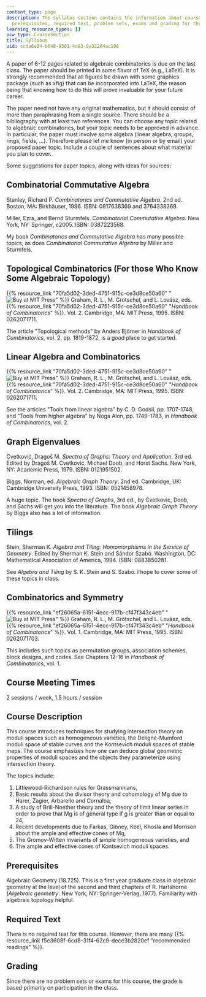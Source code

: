 ```yaml
---
content_type: page
description: The syllabus section contains the information about course description,
  prerequisites, required text, problem sets, exams and grading for the course.
learning_resource_types: []
ocw_type: CourseSection
title: Syllabus
uid: ccda6e04-b048-9301-4a83-9a32264ac198
---
```


A paper of 6-12 pages related to algebraic combinatorics is due on the last class. The paper should be printed in some flavor of TeX (e.g., LaTeX). It is strongly recommended that all figures be drawn with some graphics package (such as xfig) that can be incorporated into LaTeX, the reason being that knowing how to do this will prove invaluable for your future career.

The paper need not have any original mathematics, but it should consist of more than paraphrasing from a single source. There should be a bibliography with at least two references. You can choose any topic related to algebraic combinatorics, but your topic needs to be approved in advance. In particular, the paper must involve some algebra (linear algebra, groups, rings, fields, ...). Therefore please let me know (in person or by email) your proposed paper topic. Include a couple of sentences about what material you plan to cover.

Some suggestions for paper topics, along with ideas for sources:

Combinatorial Commutative Algebra
---------------------------------

Stanley, Richard P. _Combinatorics and Commutative Algebra_. 2nd ed. Boston, MA: Birkhäuser, 1996. ISBN: 0817638369 and 3764338369.

Miller, Ezra, and Bernd Sturmfels. _Combinatorial Commutative Algebra_. New York, NY: Springer, c2005. ISBN: 0387223568.

My book _Combinatorics and Commutative Algebra_ has many possible topics, as does _Combinatorial Commutative Algebra_ by Miller and Sturmfels.

Topological Combinatorics (For those Who Know Some Algebraic Topology)
----------------------------------------------------------------------

{{% resource_link "70fa5d02-3ded-4751-915c-ce3d8ce50a60" "![Buy at MIT Press](/images/mp_logo.gif)" %}} Graham, R. L., M. Grötschel, and L. Lovász, eds. {{% resource_link "70fa5d02-3ded-4751-915c-ce3d8ce50a60" "_Handbook of Combinatorics_" %}}. Vol. 2. Cambridge, MA: MIT Press, 1995. ISBN: 0262071711.

The article "Topological methods" by Anders Björner in _Handbook of Combinatorics_, vol. 2, pp. 1819-1872, is a good place to get started.

Linear Algebra and Combinatorics
--------------------------------

{{% resource_link "70fa5d02-3ded-4751-915c-ce3d8ce50a60" "![Buy at MIT Press](/images/mp_logo.gif)" %}} Graham, R. L., M. Grötschel, and L. Lovász, eds. {{% resource_link "70fa5d02-3ded-4751-915c-ce3d8ce50a60" "_Handbook of Combinatorics_" %}}. Vol. 2. Cambridge, MA: MIT Press, 1995. ISBN: 0262071711.

See the articles "Tools from linear algebra" by C. D. Godsil, pp. 1707-1748, and "Tools from higher algebra" by Noga Alon, pp. 1749-1783, in _Handbook of Combinatorics_, vol. 2.

Graph Eigenvalues
-----------------

Cvetković, Dragoš M. _Spectra of Graphs: Theory and Application_. 3rd ed. Edited by Dragoš M. Cvetković, Michael Doob, and Horst Sachs. New York, NY: Academic Press, 1979. ISBN: 0121951502.

Biggs, Norman, ed. _Algebraic Graph Theory_. 2nd ed. Cambridge, UK: Cambridge University Press, 1993. ISBN: 0521458978.

A huge topic. The book _Spectra of Graphs_, 3rd ed., by Cvetkovic, Doob, and Sachs will get you into the literature. The book _Algebraic Graph Theory_ by Biggs also has a lot of information.

Tilings
-------

Stein, Sherman K. _Algebra and Tiling: Homomorphisms in the Service of Geometry_. Edited by Sherman K. Stein and Sándor Szabó. Washington, DC: Mathematical Association of America, 1994. ISBN: 0883850281.

See _Algebra and Tiling_ by S. K. Stein and S. Szabó. I hope to cover some of these topics in class.

Combinatorics and Symmetry
--------------------------

{{% resource_link "ef26065a-6151-4ecc-917b-cf47f343c4eb" "![Buy at MIT Press](/images/mp_logo.gif)" %}} Graham, R. L., M. Grötschel, and L. Lovász, eds. {{% resource_link "ef26065a-6151-4ecc-917b-cf47f343c4eb" "_Handbook of Combinatorics_" %}}. Vol. 1. Cambridge, MA: MIT Press, 1995. ISBN: 0262071703.

This includes such topics as permutation groups, association schemes, block designs, and codes. See Chapters 12-16 in _Handbook of Combinatorics_, vol. 1.

Course Meeting Times
--------------------

2 sessions / week, 1.5 hours / session

Course Description
------------------

This course introduces techniques for studying intersection theory on moduli spaces such as homogeneous varieties, the Deligne-Mumford moduli space of stable curves and the Kontsevich moduli spaces of stable maps. The course emphasizes how one can deduce global geometric properties of moduli spaces and the objects they parameterize using intersection theory.

The topics include:

1.  Littlewood-Richardson rules for Grassmannians,
2.  Basic results about the divisor theory and cohomology of Mg due to Harer, Zagier, Arbarello and Cornalba,
3.  A study of Brill-Noether theory and the theory of limit linear series in order to prove that Mg is of general type if g is greater than or equal to 24,
4.  Recent developments due to Farkas, Gibney, Keel, Khosla and Morrison about the ample and effective cones of Mg,
5.  The Gromov-Witten invariants of simple homogeneous varieties, and
6.  The ample and effective cones of Kontsevich moduli spaces.

Prerequisites
-------------

Algebraic Geometry (18.725). This is a first year graduate class in algebraic geometry at the level of the second and third chapters of R. Hartshorne (_Algebraic geometry_. New York, NY: Springer-Verlag, 1977). Familiarity with algebraic topology helpful.

Required Text
-------------

There is no required text for this course. However, there are many {{% resource_link f5e3608f-6cd8-31f4-62c9-dece3b2820ef "recommended readings" %}}.

Grading
-------

Since there are no problem sets or exams for this course, the grade is based primarily on participation in the class.